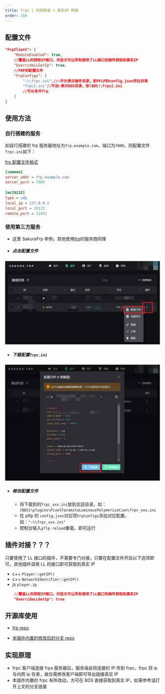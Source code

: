 ```yaml
---
title: frpc | 内网穿透 + 真实IP 获取
order: 350
---
```


## 配置文件

```json
"FrpClient": {
    "ModuleEnabled": true,
    //覆盖LL的获取IP接口，开启方可让所有使用了LL接口的插件获取到真实IP
    "OverrideLLGetIp": true,
    //FRP的配置文件
    "FrpConfigs": [
        "~\\frpc.ini",//~开头表示插件目录，即PFLP的config.json所在目录
        "frpc2.ini"//不加~表示BDS目录，即[BDS]\frpc2.ini
        //可以多开frp
    ]
}
```

## 使用方法

### 自行搭建的服务

如自行搭建的 frp 服务器地址为`frp.example.com`，端口为`7000`，则配置文件`frpc.ini`如下：

[frp 配置文件格式](https://gofrp.org/docs/features/tcp-udp/)

```ini
[common]
server_addr = frp.example.com
server_port = 7000

[mc19132]
type = udp
local_ip = 127.0.0.1
local_port = 19132
remote_port = 11451
```

### 使用第三方服务

- 这里 SakuraFrp 举例，其他使用[frp](https://github.com/fatedier/frp)的服务商同理
- ##### 点击配置文件

![SakuraFrp 查看配置](../../images/frp/natfrp1.png)

- ##### 下载配置`frpc.ini`

![SakuraFrp 下载配置](../../images/frp/natfrp2.png)

- ##### 修改配置文件
  - 将下载到的`frpc_xxx.ini`放到合适目录，如：`[BDS]\plugins\PixelFaramitaLuminousPolymerization\frpc_xxx.ini`
  - 在 pflp 的 `config.json`对应项`FrpConfigs`添加对应配置，如：`"~\\frpc_xxx.ini"`
  - 控制台输入`pflp reload`重载，即可运行

## 插件对接？？？

只要使用了 LL 接口的插件，不需要专门对接，只要在配置文件开启以下选项即可，其他插件调用 LL 的接口即可获取到真实 IP

- c++ `Player::getIP()`
- c++ `NetworkIdentifier::getIP()`
- js `player.ip`

```json
    //覆盖LL的获取IP接口，开启方可让所有使用了LL接口的插件获取到真实IP
    "OverrideLLGetIp": true
```

## 开源库使用

- [frp repo](https://github.com/fatedier/frp)

- [本插件内置的修改后的分支 repo](https://github.com/LazuliKao/frp)

## 实现原理

- frpc 客户端连接 frps 服务器后，服务端会将连接的 IP 传到 frpc，frpc 将 ip 与内网 ip 存表，故仅需修改客户端即可导出链接真实 IP
- 本插件内置的 frpc 有所改动，方可在 BDS 直接获取到真实 IP，如需参考请打开上文的分支链接
